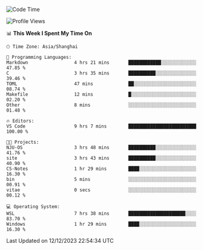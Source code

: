 <!--START_SECTION:waka-->
![Code Time](http://img.shields.io/badge/Code%20Time-1%2C430%20hrs%2026%20mins-blue)

![Profile Views](http://img.shields.io/badge/Profile%20Views-1-blue)

📊 **This Week I Spent My Time On** 

```text
🕑︎ Time Zone: Asia/Shanghai

💬 Programming Languages: 
Markdown                 4 hrs 21 mins       ████████████░░░░░░░░░░░░░   47.85 % 
C                        3 hrs 35 mins       ██████████░░░░░░░░░░░░░░░   39.46 % 
TOML                     47 mins             ██░░░░░░░░░░░░░░░░░░░░░░░   08.74 % 
Makefile                 12 mins             █░░░░░░░░░░░░░░░░░░░░░░░░   02.20 % 
Other                    8 mins              ░░░░░░░░░░░░░░░░░░░░░░░░░   01.48 % 

🔥 Editors: 
VS Code                  9 hrs 7 mins        █████████████████████████   100.00 % 

🐱‍💻 Projects: 
NJU-OS                   3 hrs 48 mins       ██████████░░░░░░░░░░░░░░░   41.76 % 
site                     3 hrs 43 mins       ██████████░░░░░░░░░░░░░░░   40.90 % 
CS-Notes                 1 hr 29 mins        ████░░░░░░░░░░░░░░░░░░░░░   16.30 % 
bin                      5 mins              ░░░░░░░░░░░░░░░░░░░░░░░░░   00.91 % 
vitae                    0 secs              ░░░░░░░░░░░░░░░░░░░░░░░░░   00.12 % 

💻 Operating System: 
WSL                      7 hrs 38 mins       █████████████████████░░░░   83.70 % 
Windows                  1 hr 29 mins        ████░░░░░░░░░░░░░░░░░░░░░   16.30 % 
```


 Last Updated on 12/12/2023 22:54:34 UTC
<!--END_SECTION:waka-->